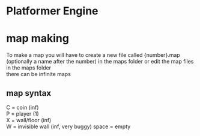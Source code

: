 # Platformer Engine
# map making
To make a map you will have to create a new file called {number}.map (optionally a name after the number) in the maps folder or edit the map files in the maps folder  
there can be infinite maps  
## map syntax
C = coin (inf)  
P = player (1)  
X = wall/floor (inf)  
W = invisible wall (inf, very buggy)
space = empty